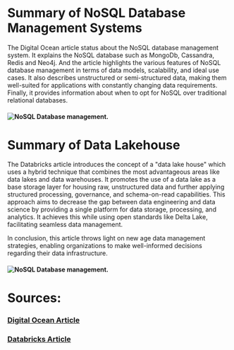 # Summary of NoSQL Database Management Systems
The Digital Ocean article status about the NoSQL database management system. It explains the NoSQL database such as MongoDb, Cassandra, Redis and Neo4j.  And the article highlights the various features of NoSQL database management in terms of data models, scalability, and ideal use cases. It also describes unstructured or semi-structured data, making them well-suited for applications with constantly changing data requirements.  Finally, it provides information about when to opt for NoSQL over traditional relational databases.
#### ![NoSQL Database management.](https://media.istockphoto.com/id/588232858/vector/nosql-non-relational-database-concept.jpg?s=612x612&w=0&k=20&c=oHQKBFqboIp-u4eZUjOfWTgdIMaF20bi6NeiLQaAeT4=)
# Summary of Data Lakehouse
The Databricks article introduces the concept of a "data lake house" which uses a hybrid technique that combines the most advantageous areas like data lakes and data warehouses. It promotes the use of a data lake as a base storage layer for housing raw, unstructured data and further applying structured processing, governance, and schema-on-read capabilities. This approach aims to decrease the gap between data engineering and data science by providing a single platform for data storage, processing, and analytics. It achieves this while using open standards like Delta Lake, facilitating seamless data management.

In conclusion, this article throws light on new age data management strategies, enabling organizations to make well-informed decisions regarding their data infrastructure.

#### ![NoSQL Database management.](https://www.oracle.com/a/ocom/img/rc24-data-lakehouse.jpg)
# Sources:

### [Digital Ocean Article]( https://www.digitalocean.com/community/tutorials/a-comparison-of-nosql-database-management-systems-and-models)
### [Databricks Article]( https://www.databricks.com/glossary/data-lakehouse)
